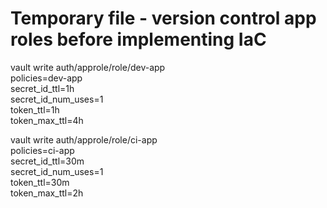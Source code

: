 # Temporary file - version control app roles before implementing IaC

vault write auth/approle/role/dev-app \
 policies=dev-app \
 secret_id_ttl=1h \
 secret_id_num_uses=1 \
 token_ttl=1h \
 token_max_ttl=4h

vault write auth/approle/role/ci-app \
 policies=ci-app \
 secret_id_ttl=30m \
 secret_id_num_uses=1 \
 token_ttl=30m \
 token_max_ttl=2h
